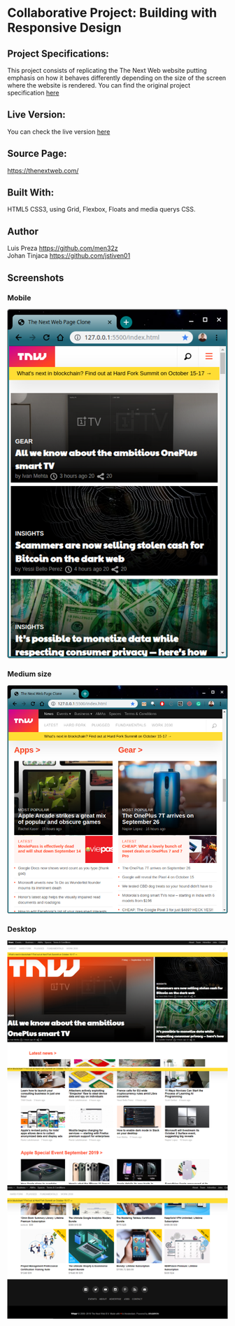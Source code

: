 # Collaborative Project: Building with Responsive Design
## Project Specifications:

This project consists of replicating the The Next Web website putting emphasis on how it behaves differently depending on the size of the screen where the website is rendered. You can find the original project specification [here](https://www.theodinproject.com/courses/html5-and-css3/lessons/building-with-responsive-design)

## Live Version:

You can check the live version [here](https://jstiven01.github.io/responsive-design-nextweb/index.html)

## Source Page:

https://thenextweb.com/

## Built With:

HTML5 CSS3, using Grid, Flexbox, Floats and media querys CSS.

## Author
Luis Preza https://github.com/men32z <br>
Johan Tinjaca https://github.com/jstiven01

## Screenshots

### Mobile
![mobile screenshot](https://raw.githubusercontent.com/jstiven01/responsive-design-nextweb/next-web-page/assets/screenshots/ScreenshotMobile.png)

### Medium size
![medium screenshot](https://raw.githubusercontent.com/jstiven01/responsive-design-nextweb/next-web-page/assets/screenshots/ScreenshotMedium.png)

### Desktop
![desktop_main screenshot](https://raw.githubusercontent.com/jstiven01/responsive-design-nextweb/next-web-page/assets/screenshots/desktop_1.png)
![desktop_content screenshot](https://raw.githubusercontent.com/jstiven01/responsive-design-nextweb/next-web-page/assets/screenshots/desktop_2.png)
![desktop_footer screenshot](https://raw.githubusercontent.com/jstiven01/responsive-design-nextweb/next-web-page/assets/screenshots/desktop_3.png)
